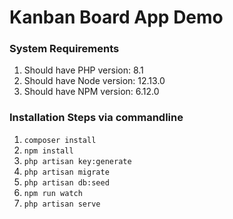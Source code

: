 # Kanban Board App Demo
### System Requirements
1) Should have PHP version: 8.1 
2) Should have Node version: 12.13.0
3) Should have NPM version: 6.12.0
### Installation Steps via commandline
1) `composer install`
2) `npm install` 
3) `php artisan key:generate`
4) `php artisan migrate`
5) `php artisan db:seed`
6) `npm run watch`
7) `php artisan serve`